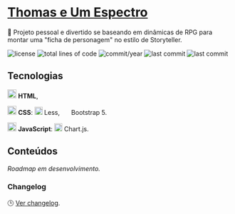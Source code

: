 # [Thomas e Um Espectro](https://anotherleo.github.io/thomas-e-um-espectro)
🎨 Projeto pessoal e divertido se baseando em dinâmicas de RPG para montar uma "ficha de personagem" no estilo de Storyteller.
  
![license](https://img.shields.io/badge/license-MIT-ff69b4) 
![total lines of code](https://img.shields.io/tokei/lines/github/anotherleo/thomas-e-um-espectro) 
![commit/year](https://img.shields.io/github/commit-activity/y/anotherleo/thomas-e-um-espectro) 
![last commit](https://img.shields.io/github/last-commit/anotherleo/thomas-e-um-espectro)
![last commit](https://img.shields.io/badge/language-%F0%9F%87%A7%F0%9F%87%B7-lightgrey)
## Tecnologias
<img src="https://cdn.jsdelivr.net/gh/devicons/devicon/icons/html5/html5-original.svg" width="20" height="20" style="display: inline-block" /> **HTML**,  

<img src="https://cdn.jsdelivr.net/gh/devicons/devicon/icons/css3/css3-original.svg" width="20" height="20" style="display: inline-block" /> **CSS**: 
<img src="https://cdn.jsdelivr.net/gh/devicons/devicon/icons/less/less-plain-wordmark.svg" width="18" height="18" style="display: inline-block" /> Less, 
<img src="https://cdn.jsdelivr.net/gh/devicons/devicon/icons/bootstrap/bootstrap-original.svg" width="18" height="16" style="display: inline-block" /> Bootstrap 5.  

<img src="https://cdn.jsdelivr.net/gh/devicons/devicon/icons/javascript/javascript-original.svg" width="20" height="20" style="display: inline-block" /> **JavaScript**: 
<img src="https://www.chartjs.org/img/chartjs-logo.svg" width="18" height="18" style="display: inline-block" /> Chart.js.  

## Conteúdos
_Roadmap em desenvolvimento._  

### Changelog
🕒 [Ver changelog](changelog.md).